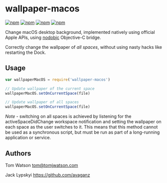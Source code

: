 # wallpaper-macos

[![npm](https://img.shields.io/npm/dt/wallpaper-macos.svg?style=flat-square)](https://www.npmjs.com/package/wallpaper-macos)
[![npm](https://img.shields.io/npm/dm/wallpaper-macos.svg?style=flat-square)](https://www.npmjs.com/package/wallpaper-macos)
[![npm](https://img.shields.io/npm/v/wallpaper-macos.svg?style=flat-square)](https://www.npmjs.com/package/wallpaper-macos)
[![npm](https://img.shields.io/npm/l/wallpaper-macos.svg?style=flat-square)](https://www.npmjs.com/package/wallpaper-macos)


Change macOS desktop background, implemented natively using official Apple APIs, using [nodobjc](https://github.com/TooTallNate/NodObjC) Objective-C bridge.

Correctly change the wallpaper of _all spaces_, without using nasty hacks like restarting the Dock.


## Usage

```javascript
var wallpaperMacOS = require('wallpaper-macos')

// Update wallpaper of the current space
wallpaperMacOS.setOnCurrentSpace(file)

// Update wallpaper of all spaces
wallpaperMacOS.setOnCurrentSpace(file)
```
_Note_ - switching on all spaces is achieved by listening for the activeSpaceDidChange workspace notification and setting the wallpaper on each space as the user switches to it. This means that this method cannot be used as a synchronous script, but must be run as part of a long-running application or service.

## Authors

Tom Watson <tom@tomjwatson.com>

Jack Lypskyi <https://github.com/avaganz>
